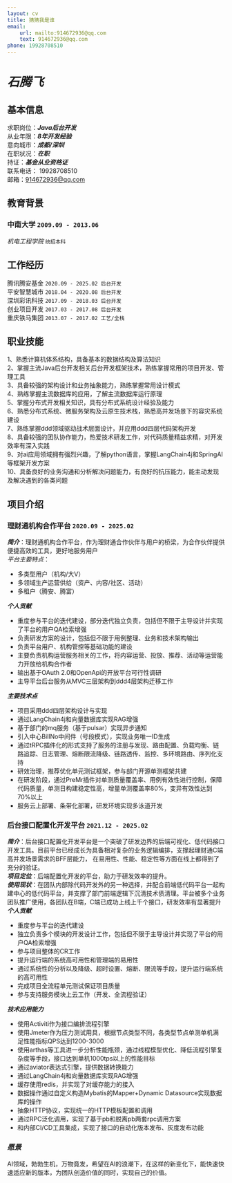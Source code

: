 ```yaml
---
layout: cv
title: 猜猜我是谁
email: 
    url: mailto:914672936@qq.com
    text: 914672936@qq.com
phone: 19928708510
---
```

# ___石腾飞___


## 基本信息
求职岗位：___Java后台开发___ <br>
从业年限：___8年开发经验___ <br>
意向城市：___成都/深圳___ <br>
在职状况：___在职___ <br>
持证：___基金从业资格证___ <br>
联系电话： 19928708510 <br>
邮箱：914672936@qq.com

## 教育背景

### __中南大学__  `2009.09 - 2013.06`
_机电工程学院_  `统招本科`


## 工作经历

腾讯腾安基金  `2020.09 - 2025.02 后台开发` <br>
平安智慧城市  `2018.04 - 2020.08 后台开发` <br>
深圳彩讯科技  `2017.09 - 2018.03 后台开发` <br>
创业项目开发  `2017.03 - 2017.08 后台开发` <br>
重庆铁马集团  `2013.07 - 2017.02 工艺/全栈` <br>


## 职业技能

1、熟悉计算机体系结构，具备基本的数据结构及算法知识 <br>
2、掌握主流Java后台开发相关后台开发框架技术，熟练掌握常用的项目开发、管理工具 <br>
3、具备较强的架构设计和业务抽象能力，熟练掌握常用设计模式 <br>
4、熟练掌握主流数据库的应用，了解主流数据库运行原理 <br>
5、掌握分布式开发相关知识，具有分布式系统设计经验及能力 <br>
6、熟悉分布式系统、微服务架构及云原生技术栈，熟悉高并发场景下的容灾系统建设 <br>
7、熟练掌握ddd领域驱动战术层面设计，并应用ddd四层代码架构开发 <br>
8、具备较强的团队协作能力，热爱技术研发工作，对代码质量精益求精，对开发效率有深入实践 <br>
9、对ai应用领域拥有强烈兴趣，了解python语言，掌握LangChain4j和SpringAI等框架开发方案<br>
10、具备良好的业务沟通和分析解决问题能力，有良好的抗压能力，能主动发现及解决遇到的各类问题 <br>


## 项目介绍


### __理财通机构合作平台__ `2020.09 - 2025.02`  

___简介___：理财通机构合作平台，作为理财通合作伙伴与用户的桥梁，为合作伙伴提供便捷高效的工具，更好地服务用户<br>
_平台主要特点_：<br>
- 多类型用户（机构/大V）
- 多领域生产运营供给（资产、内容/社区、活动）
- 多租户（腾安、腾富）<br>

___个人贡献___<br>
- 重度参与平台的迭代建设，部分迭代独立负责，包括但不限于主导设计并实现了平台的用户QA检索增强
- 负责研发方案的设计，包括但不限于用例整理、业务和技术架构输出
- 负责平台用户、机构管控等基础功能的建设
- 主要负责机构运营服务相关的工作，将内容运营、投放、推荐、活动等运营能力开放给机构合作者
- 输出基于OAuth 2.0和OpenApi的开放平台可行性调研
- 主导平台后台服务从MVC三层架构到ddd4层架构迁移工作 <br>


___主要技术点___
- 项目采用ddd四层架构设计与实现
- 通过LangChain4j和向量数据库实现RAG增强
- 基于部门的mq服务（基于pulsar）实现异步通知
- 引入中心BillNo中间件（号段模式），实现业务唯一ID生成
- 通过tRPC插件化的形式支持了服务的注册与发现、路由配置、负载均衡、链路追踪、日志管理、熔断限流降级、链路透传、监控、多环境路由、序列化支持
- 研效治理，推荐优化单元测试框架，参与部门开源单测框架共建
- 在研发阶段，通过PreMr插件对单测质量覆盖率、用例有效性进行控制，保障代码质量，单测日构建稳定性高，增量单测覆盖率80%，变异有效性达到70%以上
- 服务云上部署、条带化部署，研发环境实现多泳道开发


### __后台接口配置化开发平台__ `2021.12 - 2025.02`

___简介___：后台接口配置化开发平台是一个突破了研发边界的后端可视化、低代码接口开发工具。目前平台已经成长为具备相对复杂的业务逻辑编排，支撑起理财通C端高并发场景需求的BFF层能力，
在易用性、性能、稳定性等方面在线上都得到了充分的验证。
<br>
___项目定位___：后端配置化开发的平台，助力于研发效率的提升。<br>
___使用现状___：在团队内部除代码开发外的另一种选择，并配合前端低代码平台一起构建中心的低代码平台，并支撑了部门前端逻辑下沉清技术债清理。平台被多个业务团队推广使用，各团队在B端，C端已成功上线上千个接口，研发效率有显著提升<br>
___个人贡献___
- 重度参与平台的迭代建设
- 独立负责多个模块的开发设计工作，包括但不限于主导设计并实现了平台的用户QA检索增强
- 参与项目整体的CR工作
- 提升运行端的系统高可用性和管理端的易用性
- 通过系统性的分析以及降级、超时设置、熔断、限流等手段，提升运行端系统的高可用性
- 完成项目全流程单元测试保证项目质量
- 参与支持服务模块上云工作（开发、全流程验证）<br>

___技术应用能力___
- 使用Activiti作为接口编排流程引擎
- 使用Jmeter作为压力测试用具，根据节点类型不同，各类型节点单测单机满足性能指标QPS达到1200-3000
- 使用arthas等工具进一步分析性能瓶颈，通过线程模型优化、降低流程引擎复杂度等手段，接口达到单机1000tps以上的性能目标
- 通过aviator表达式引擎，提供数据转换能力
- 通过LangChain4j和向量数据库实现RAG增强
- 缓存使用redis，并实现了对缓存能力的接入
- 数据操作通过自定义构造Mybatis的Mapper+Dynamic Datasource实现数据库的操作
- 抽象HTTP协议，实现统一的HTTP模板配置和调用
- 通过RPC泛化调用，实现了基于pb和脱离pb两套rpc调用方案
- 和内部CI/CD工具集成，实现了接口的自动化版本发布、灰度发布功能

### ___愿景___

AI领域，勃勃生机，万物竟发，希望在AI的浪潮下，在这样的新变化下，能快速快速适应新的版本，为团队创造价值的同时，实现自己的价值。
